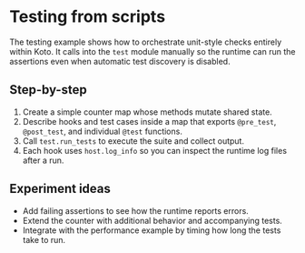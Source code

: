 # Testing from scripts

The testing example shows how to orchestrate unit-style checks entirely within Koto. It calls into the `test` module manually so the runtime can run the assertions even when automatic test discovery is disabled.

## Step-by-step
1. Create a simple counter map whose methods mutate shared state.
2. Describe hooks and test cases inside a map that exports `@pre_test`, `@post_test`, and individual `@test` functions.
3. Call `test.run_tests` to execute the suite and collect output.
4. Each hook uses `host.log_info` so you can inspect the runtime log files after a run.

## Experiment ideas
- Add failing assertions to see how the runtime reports errors.
- Extend the counter with additional behavior and accompanying tests.
- Integrate with the performance example by timing how long the tests take to run.
